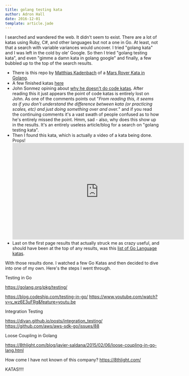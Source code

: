 ```yaml
---
title: golang testing kata
author: Adron Hall
date: 2016-12-01
template: article.jade
---
```

I searched and wandered the web. It didn't seem to exist. There are a lot of katas using Ruby, C#, and other languages but not a one in Go. At least, not that a search with variable variances would uncover. I tried "golang kata" and I was left in the cold by ole' Google. So then I tried "golang testing kata", and even "gimme a damn kata in golang google" and finally, a few bubbled up to the top of the search results.

* There is this repo by [Matthias Kadenbach](https://twitter.com/mkadenbach) of a [Mars Rover Kata in Golang](https://github.com/mattes/mars-rover-kata-golang).
* A few finished katas [here](https://github.com/Fluxx/go-katas)
* John Sonmez opining about [why he doesn't do code katas](https://hackhands.com/dont-code-katas/). After reading this it just appears the point of code katas is entirely lost on John. As one of the comments points out "*From reading this, it seems as if you don't understand the difference between kata (or practicing scales, etc) and just doing something over and over.*" and if you read the continuing comments it's a vast swath of people confused as to how he's entirely missed the point. Hmm, sad - also, why does this show up in the results. It's an entirely useless article/blog for a search on "golang testing kata".
* Then I found this kata, which is actually a video of a kata being done. Props! <iframe width="560" height="315" src="https://www.youtube.com/embed/nLlcXT8n038" frameborder="0" allowfullscreen></iframe>
* Last on the first page results that actually struck me as crazy useful, and should have been at the top of any results, was this [list of Go Language katas](https://golanglibs.com/top?q=Katas).

With those results done. I watched a few Go Katas and then decided to dive into one of my own. Here's the steps I went through.

<span class="more"></span>

Testing in Go

https://golang.org/pkg/testing/

https://blog.codeship.com/testing-in-go/
https://www.youtube.com/watch?v=v_wz6E3uFRg&feature=youtu.be

Integration Testing

https://divan.github.io/posts/integration_testing/
https://github.com/aws/aws-sdk-go/issues/88

Loose Coupling in Golang

https://8thlight.com/blog/javier-saldana/2015/02/06/loose-coupling-in-go-lang.html

How come I have not known of this company?
https://8thlight.com/

KATAS!!!!
